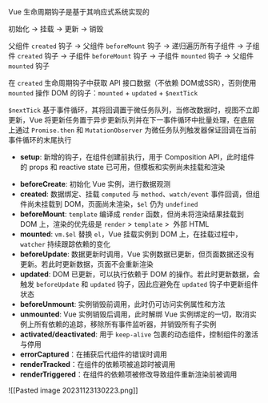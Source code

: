 Vue 生命周期钩子是基于其响应式系统实现的

初始化 -> 挂载 -> 更新 -> 销毁

父组件 `created` 钩子 -> 父组件 `beforeMount` 钩子 -> 递归遍历所有子组件 -> 子组件 `created` 钩子 -> 子组件 `beforeMount` 钩子 -> 子组件 `mounted` 钩子 -> 父组件 `mounted` 钩子

在 `created` 生命周期钩子中获取 API 接口数据（不依赖 DOM或SSR），否则使用 `mounted`
操作 DOM 的钩子：`mounted` + `updated` + `$nextTick`

`$nextTick` 基于事件循环，其将回调置于微任务队列，当修改数据时，视图不立即更新，Vue 将更新任务置于异步更新队列并在下一事件循环中批量处理，在底层上通过 `Promise.then` 和 `MutationObserver` 为微任务队列触发器保证回调在当前事件循环的末尾执行

- **setup**: 新增的钩子，在组件创建前执行，用于 Composition API，此时组件的 props 和 reactive state 已可用，但模板和实例尚未挂载和渲染
* **beforeCreate**: 初始化 Vue 实例，进行数据观测
* **created**: 数据绑定、挂载 `computed` 与 `method`、`watch/event` 事件回调，但组件尚未挂载到 DOM，页面尚未渲染，`$el` 仍为 `undefined`
* **beforeMount**: `template` 编译成 `render` 函数，但尚未将渲染结果挂载到 DOM 上，渲染的优先级是 `render` > `template` >  外部 HTML
* **mounted**: `vm.$el` 替换 `el`，Vue 挂载实例到 DOM 上，在挂载过程中，`watcher` 持续跟踪依赖的变化
* **beforeUpdate**: 数据更新时调用，Vue 实例数据已更新，但页面数据还没有更新。若此时更新数据，页面不会重新渲染
* **updated**: DOM 已更新，可以执行依赖于 DOM 的操作。若此时更新数据，会触发 `beforeUpdate` 和 `updated` 钩子，因此应避免在 `updated` 钩子中更新组件状态
* **beforeUnmount**: 实例销毁前调用，此时仍可访问实例属性和方法
* **unmounted**: Vue 实例销毁后调用，此时解绑 Vue 实例绑定的一切，取消实例上所有依赖的追踪，移除所有事件监听器，并销毁所有子实例
* **activated/deactivated**: 用于 `keep-alive` 包裹的动态组件，控制组件的激活与停用
* **errorCaptured**：在捕获后代组件的错误时调用
* **renderTracked**：在组件的依赖项被追踪时被调用
* **renderTriggered**：在组件的依赖项被修改导致组件重新渲染前被调用

![[Pasted image 20231123130223.png]]
